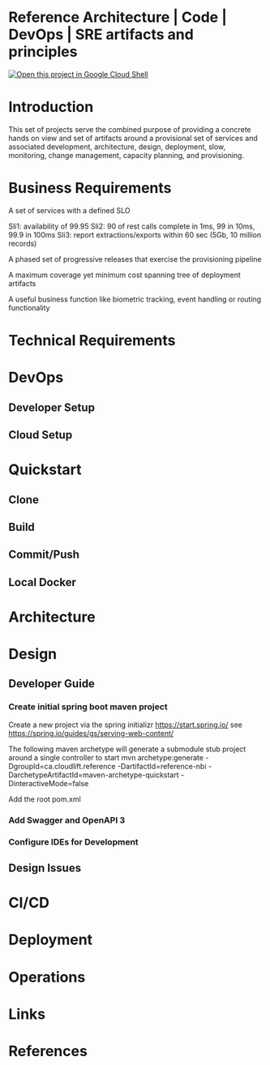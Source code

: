 # Reference Architecture | Code | DevOps | SRE artifacts and principles

[![Open this project in Google Cloud Shell](http://gstatic.com/cloudssh/images/open-btn.png)](https://console.cloud.google.com/cloudshell/open?git_repo=https://github.com/cloud-quickstart/reference-architecture&page=editor&tutorial=README.md)

# Introduction
This set of projects serve the combined purpose of providing a concrete hands on view and set of artifacts around a provisional set of services and associated development, architecture, design, deployment, slow, monitoring, change management, capacity planning, and provisioning.


# Business Requirements
A set of services with a defined SLO

Sli1: availability of 99.95
Sli2: 90 of rest calls complete in 1ms, 99 in 10ms, 99.9 in 100ms
Sli3: report extractions/exports within 60 sec (5Gb, 10 million records)

A phased set of progressive releases that exercise the provisioning pipeline

A maximum coverage yet minimum cost spanning tree of deployment artifacts

A useful business function like biometric tracking, event handling or routing functionality


# Technical Requirements
# DevOps
## Developer Setup
## Cloud Setup

# Quickstart
## Clone
## Build
## Commit/Push
## Local Docker

# Architecture
# Design
## Developer Guide
### Create initial spring boot maven project
Create a new project via the spring initializr https://start.spring.io/ see https://spring.io/guides/gs/serving-web-content/

The following maven archetype will generate a submodule stub project around a single controller to start
    mvn archetype:generate -DgroupId=ca.cloudlift.reference -DartifactId=reference-nbi -DarchetypeArtifactId=maven-archetype-quickstart -DinteractiveMode=false

Add the root pom.xml 


### Add Swagger and OpenAPI 3
### 
### Configure IDEs for Development

## Design Issues

# CI/CD

# Deployment

# Operations

# Links

# References

